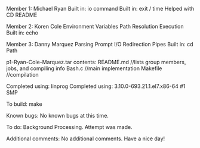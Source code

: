Member 1: Michael Ryan 
	Built in: io command
	Built in: exit / time
	Helped with CD 
	README

Member 2: Koren Cole
	Environment Variables
	Path Resolution
	Execution
	Built in: echo

Member 3: Danny Marquez
	Parsing
	Prompt
	I/O Redirection
	Pipes
	Built in: cd Path
	

p1-Ryan-Cole-Marquez.tar contents:
README.md //lists group members, jobs, and compiling info
Bash.c //main implementation
Makefile //compilation 

Completed using: linprog
Completed using: 3.10.0-693.21.1.el7.x86-64 #1 SMP

To build:
make

Known bugs:
No known bugs at this time.

To do:
Background Processing. Attempt was made. 

Additional comments:
No additional comments. Have a nice day!
